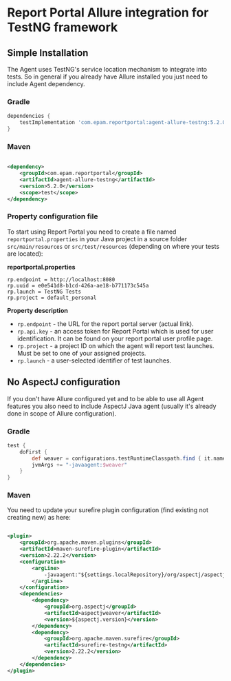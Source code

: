 # Report Portal Allure integration for TestNG framework

## Simple Installation

The Agent uses TestNG's service location mechanism to integrate into tests. So in general if you already have Allure
installed you just need
to include Agent dependency.

### Gradle

```groovy
dependencies {
    testImplementation 'com.epam.reportportal:agent-allure-testng:5.2.0'
}
```

### Maven

```xml

<dependency>
    <groupId>com.epam.reportportal</groupId>
    <artifactId>agent-allure-testng</artifactId>
    <version>5.2.0</version>
    <scope>test</scope>
</dependency>
```

### Property configuration file

To start using Report Portal you need to create a file named `reportportal.properties` in your Java project in a source
folder
`src/main/resources` or `src/test/resources` (depending on where your tests are located):

**reportportal.properties**

```
rp.endpoint = http://localhost:8080
rp.uuid = e0e541d8-b1cd-426a-ae18-b771173c545a
rp.launch = TestNG Tests
rp.project = default_personal
```

**Property description**

* `rp.endpoint` - the URL for the report portal server (actual link).
* `rp.api.key` - an access token for Report Portal which is used for user identification. It can be found on your report
  portal user profile
  page.
* `rp.project` - a project ID on which the agent will report test launches. Must be set to one of your assigned
  projects.
* `rp.launch` - a user-selected identifier of test launches.

## No AspectJ configuration

If you don't have Allure configured yet and to be able to use all Agent features you also need to include AspectJ Java
agent (usually it's
already done in scope of Allure configuration).

### Gradle

```groovy
test {
    doFirst {
        def weaver = configurations.testRuntimeClasspath.find { it.name.contains("aspectjweaver") }
        jvmArgs += "-javaagent:$weaver"
    }
}
```

### Maven

You need to update your surefire plugin configuration (find existing not creating new) as here:

```xml

<plugin>
    <groupId>org.apache.maven.plugins</groupId>
    <artifactId>maven-surefire-plugin</artifactId>
    <version>2.22.2</version>
    <configuration>
        <argLine>
            -javaagent:"${settings.localRepository}/org/aspectj/aspectjweaver/${aspectj.version}/aspectjweaver-${aspectj.version}.jar"
        </argLine>
    </configuration>
    <dependencies>
        <dependency>
            <groupId>org.aspectj</groupId>
            <artifactId>aspectjweaver</artifactId>
            <version>${aspectj.version}</version>
        </dependency>
        <dependency>
            <groupId>org.apache.maven.surefire</groupId>
            <artifactId>surefire-testng</artifactId>
            <version>2.22.2</version>
        </dependency>
    </dependencies>
</plugin>
```
